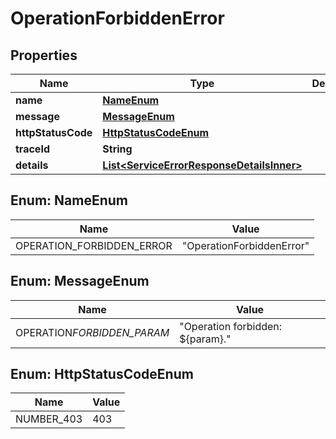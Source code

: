 # OperationForbiddenError

## Properties

| Name               | Type                                                                                    | Description | Notes      |
| ------------------ | --------------------------------------------------------------------------------------- | ----------- | ---------- |
| **name**           | [**NameEnum**](#NameEnum)                                                               |             |            |
| **message**        | [**MessageEnum**](#MessageEnum)                                                         |             |            |
| **httpStatusCode** | [**HttpStatusCodeEnum**](#HttpStatusCodeEnum)                                           |             |            |
| **traceId**        | **String**                                                                              |             |            |
| **details**        | [**List&lt;ServiceErrorResponseDetailsInner&gt;**](ServiceErrorResponseDetailsInner.md) |             | [optional] |

## Enum: NameEnum

| Name                      | Value                               |
| ------------------------- | ----------------------------------- |
| OPERATION_FORBIDDEN_ERROR | &quot;OperationForbiddenError&quot; |

## Enum: MessageEnum

| Name                       | Value                                      |
| -------------------------- | ------------------------------------------ |
| OPERATION*FORBIDDEN_PARAM* | &quot;Operation forbidden: ${param}.&quot; |

## Enum: HttpStatusCodeEnum

| Name       | Value |
| ---------- | ----- |
| NUMBER_403 | 403   |
